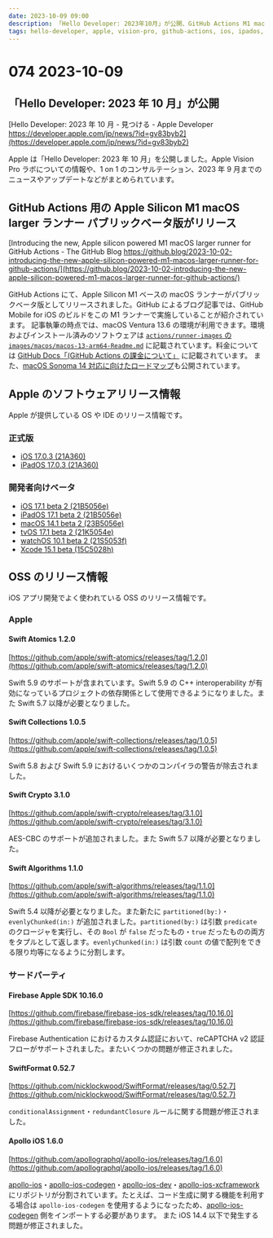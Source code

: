 ```yaml
---
date: 2023-10-09 09:00
description: 「Hello Developer: 2023年10月」が公開、GitHub Actions M1 macOS ランナーがパブリックベータに、Swift Algorithms に partitioned(by:)・evenlyChunked(in:) が追加、Apollo iOS がリポジトリ分割、ほか
tags: hello-developer, apple, vision-pro, github-actions, ios, ipados, macos, tvos, watchos, xcode, swift-atomics, swift-collections, swift-crypto, swift-algorithms, firebase-apple-sdk, swiftformat, apollo-ios
---
```

# 074 2023-10-09

## 「Hello Developer: 2023 年 10 月」が公開

[Hello Developer: 2023 年 10 月 - 見つける - Apple Developer https://developer.apple.com/jp/news/?id=gv83byb2](https://developer.apple.com/jp/news/?id=gv83byb2)

Apple は「Hello Developer: 2023 年 10 月」を公開しました。Apple Vision Pro ラボについての情報や、1 on 1 のコンサルテーション、2023 年 9 月までのニュースやアップデートなどがまとめられています。

## GitHub Actions 用の Apple Silicon M1 macOS larger ランナー パブリックベータ版がリリース

[Introducing the new, Apple silicon powered M1 macOS larger runner for GitHub Actions - The GitHub Blog https://github.blog/2023-10-02-introducing-the-new-apple-silicon-powered-m1-macos-larger-runner-for-github-actions/](https://github.blog/2023-10-02-introducing-the-new-apple-silicon-powered-m1-macos-larger-runner-for-github-actions/)

GitHub Actions にて、Apple Silicon M1 ベースの macOS ランナーがパブリックベータ版としてリリースされました。GitHub によるブログ記事では、GitHub Mobile for iOS のビルドをこの M1 ランナーで実施していることが紹介されています。
記事執筆の時点では、macOS Ventura 13.6 の環境が利用できます。環境およびインストール済みのソフトウェアは [`actions/runner-images` の `images/macos/macos-13-arm64-Readme.md`](https://github.com/actions/runner-images/blob/main/images/macos/macos-13-arm64-Readme.md) に記載されています。料金については [GitHub Docs「(GitHub Actions の課金について」](https://docs.github.com/ja/billing/managing-billing-for-github-actions/about-billing-for-github-actions#per-minute-rates) に記載されています。
また、[macOS Sonoma 14 対応に向けたロードマップ](https://github.com/github/roadmap/issues/813)も公開されています。

## Apple のソフトウェアリリース情報

Apple が提供している OS や IDE のリリース情報です。

### 正式版

- [iOS 17.0.3 (21A360)](https://developer.apple.com/jp/news/releases/?id=10042023b)
- [iPadOS 17.0.3 (21A360)](https://developer.apple.com/jp/news/releases/?id=10042023a)

### 開発者向けベータ

- [iOS 17.1 beta 2 (21B5056e)](https://developer.apple.com/jp/news/releases/?id=10032023e)
- [iPadOS 17.1 beta 2 (21B5056e)](https://developer.apple.com/jp/news/releases/?id=10032023d)
- [macOS 14.1 beta 2 (23B5056e)](https://developer.apple.com/jp/news/releases/?id=10032023c)
- [tvOS 17.1 beta 2 (21K5054e)](https://developer.apple.com/jp/news/releases/?id=10032023a)
- [watchOS 10.1 beta 2 (21S5053f)](https://developer.apple.com/jp/news/releases/?id=10032023b)
- [Xcode 15.1 beta (15C5028h)](https://developer.apple.com/jp/news/releases/?id=10032023f)

## OSS のリリース情報

iOS アプリ開発でよく使われている OSS のリリース情報です。

### Apple

#### Swift Atomics 1.2.0

[https://github.com/apple/swift-atomics/releases/tag/1.2.0](https://github.com/apple/swift-atomics/releases/tag/1.2.0)

Swift 5.9 のサポートが含まれています。Swift 5.9 の C++ interoperability が有効になっているプロジェクトの依存関係として使用できるようになりました。また Swift 5.7 以降が必要となりました。

#### Swift Collections 1.0.5

[https://github.com/apple/swift-collections/releases/tag/1.0.5](https://github.com/apple/swift-collections/releases/tag/1.0.5)

Swift 5.8 および Swift 5.9 におけるいくつかのコンパイラの警告が除去されました。

#### Swift Crypto 3.1.0

[https://github.com/apple/swift-crypto/releases/tag/3.1.0](https://github.com/apple/swift-crypto/releases/tag/3.1.0)

AES-CBC のサポートが追加されました。また Swift 5.7 以降が必要となりました。

#### Swift Algorithms 1.1.0

[https://github.com/apple/swift-algorithms/releases/tag/1.1.0](https://github.com/apple/swift-algorithms/releases/tag/1.1.0)

Swift 5.4 以降が必要となりました。また新たに `partitioned(by:)`・`evenlyChunked(in:)` が追加されました。`partitioned(by:)` は引数 `predicate` のクロージャを実行し、その `Bool` が `false` だったもの・`true` だったものの両方をタプルとして返します。`evenlyChunked(in:)` は引数 `count` の値で配列をできる限り均等になるように分割します。

### サードパーティ

#### Firebase Apple SDK 10.16.0

[https://github.com/firebase/firebase-ios-sdk/releases/tag/10.16.0](https://github.com/firebase/firebase-ios-sdk/releases/tag/10.16.0)

Firebase Authentication におけるカスタム認証において、reCAPTCHA v2 認証フローがサポートされました。またいくつかの問題が修正されました。

#### SwiftFormat 0.52.7

[https://github.com/nicklockwood/SwiftFormat/releases/tag/0.52.7](https://github.com/nicklockwood/SwiftFormat/releases/tag/0.52.7)

`conditionalAssignment`・`redundantClosure` ルールに関する問題が修正されました。

#### Apollo iOS 1.6.0

[https://github.com/apollographql/apollo-ios/releases/tag/1.6.0](https://github.com/apollographql/apollo-ios/releases/tag/1.6.0)

[apollo-ios](https://github.com/apollographql/apollo-ios)・[apollo-ios-codegen](https://github.com/apollographql/apollo-ios-codegen)・[apollo-ios-dev](https://github.com/apollographql/apollo-ios-dev)・[apollo-ios-xcframework](https://github.com/apollographql/apollo-ios-xcframework) にリポジトリが分割されています。たとえば、コード生成に関する機能を利用する場合は `apollo-ios-codegen` を使用するようになったため、[apollo-ios-codegen](https://github.com/apollographql/apollo-ios-codegen) 側をインポートする必要があります。
また iOS 14.4 以下で発生する問題が修正されました。
